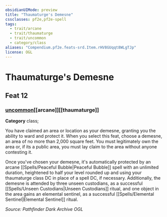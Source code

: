 ```yaml
---
obsidianUIMode: preview
title: "Thaumaturge's Demesne"
cssclasses: pf2e,pf2e-spell
tags:
  - trait/arcane
  - trait/thaumaturge
  - trait/uncommon
  - category/class
aliases: "Compendium.pf2e.feats-srd.Item.rHV8GUqqt8WLgTJp"
license: OGL
---
```

# Thaumaturge's Demesne
## Feat 12
### [uncommon](uncommon "Uncommon Rarity Trait")[[arcane]][[thaumaturge]]

**Category** class; 




You have claimed an area or location as your demesne, granting you the ability to ward and protect it. When you select this feat, choose a demesne, an area of no more than 2,000 square feet. You must legitimately own the area or, if its a public area, you must lay claim to the area without anyone contesting it.

Once you've chosen your demesne, it's automatically protected by an arcane [[Spells/Peaceful Bubble|Peaceful Bubble]] spell with an unlimited duration, heightened to half your level rounded up and using your thaumaturge class DC in place of a spell DC, if necessary. Additionally, the demesne is attended by three unseen custodians, as a successful [[Spells/Unseen Custodians|Unseen Custodians]] ritual, and one object in the area gains an elemental sentinel, as a successful [[Spells/Elemental Sentinel|Elemental Sentinel]] ritual.

*Source: Pathfinder Dark Archive*
*OGL*